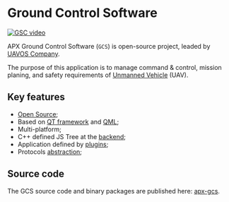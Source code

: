 ---
---

# Ground Control Software

[![GSC video](http://img.youtube.com/vi/CSPNkGZuP8M/0.jpg)](https://youtu.be/CSPNkGZuP8M)

APX Ground Control Software (`GCS`) is open-source project, leaded by [UAVOS Company](http://uavos.com).

The purpose of this application is to manage command & control, mission planing, and safety requirements of [Unmanned Vehicle](https://en.wikipedia.org/wiki/UAV) (UAV).

## Key features

- [Open Source](https://github.com/uavos/apx-gcs/blob/main/LICENSE);
- Based on [QT framework](https://www.qt.io) and [QML](https://en.wikipedia.org/wiki/QML);
- Multi-platform;
- C++ defined JS Tree at the [backend](https://github.com/uavos/apx-gcs/tree/main/src/lib/ApxCore/Fact);
- Application defined by [plugins](plugins);
- Protocols [abstraction](protocols);

## Source code

The GCS source code and binary packages are published here: [apx-gcs](https://github.com/uavos/apx-gcs).
